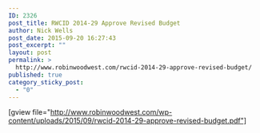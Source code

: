 ```yaml
---
ID: 2326
post_title: RWCID 2014-29 Approve Revised Budget
author: Nick Wells
post_date: 2015-09-20 16:27:43
post_excerpt: ""
layout: post
permalink: >
  http://www.robinwoodwest.com/rwcid-2014-29-approve-revised-budget/
published: true
category_sticky_post:
  - "0"
---
```

[gview file="http://www.robinwoodwest.com/wp-content/uploads/2015/09/rwcid-2014-29-approve-revised-budget.pdf"]
